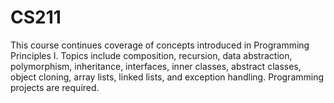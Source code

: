 # CS211
This course continues coverage of concepts introduced in Programming Principles I. Topics include composition, recursion, data abstraction, polymorphism, inheritance, interfaces, inner classes, abstract classes, object cloning, array lists, linked lists, and exception handling. Programming projects are required.
